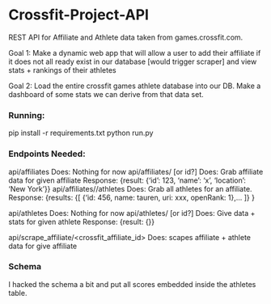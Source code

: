 # Crossfit-Project-API

REST API for Affiliate and Athlete data taken from games.crossfit.com. 

Goal 1: Make a dynamic web app that will allow a user to add their affiliate if it does not all ready exist in our database [would trigger scraper] and view stats + rankings of their athletes

Goal 2: Load the entire crossfit games athlete database into our DB. Make a dashboard of some stats we can derive from that data set. 

### Running:
pip install -r requirements.txt
python run.py


### Endpoints Needed:

api/affiliates
Does: Nothing for now
api/affiliates/<name> [or id?]
Does: Grab affiliate data for given affiliate
Response: 
{result: {‘id’: 123, ‘name’: ‘x’, ‘location’: ‘New York’}}
api/affiliates/<name>/athletes
Does: Grab all athletes for an affiliate.
Response: 
{results: {[
{‘id: 456, name: tauren, uri: xxx, openRank: 1},...
]} }

api/athletes
Does: Nothing for now
api/athletes/<name> [or id?]
Does: Give data + stats for given athlete
Response: {result: {}}

api/scrape_affiliate/<crossfit_affiliate_id>
Does: scapes affiliate + athlete data for give affiliate


### Schema
I hacked the schema a bit and put all scores embedded inside the athletes table.

